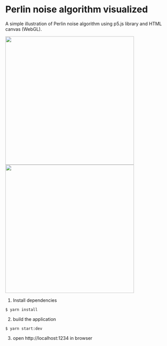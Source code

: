 # Perlin noise algorithm visualized

A simple illustration of Perlin noise algorithm
using p5.js library and HTML canvas (WebGL).

<img src="images/particles-line.gif" width="400"/> <img src="images/terrain.gif" width="400"/>

1. Install dependencies

```
$ yarn install
```

2. build the application

```
$ yarn start:dev
```

3. open http://localhost:1234 in browser
